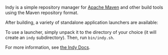 Indy is a simple repository manager for [Apache Maven](http://maven.apache.org/) and other build tools using the Maven repository format.

After building, a variety of standalone application launchers are available:

To use a launcher, simply unpack it to the directory of your choice (it will create an `indy` subdirectory). Then, run `bin/indy.sh`.

For more information, see [the Indy Docs](http://commonjava.github.io/indy/).

